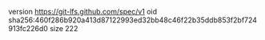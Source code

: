 version https://git-lfs.github.com/spec/v1
oid sha256:460f286b920a413d87122993ed32bb48c46f22b35ddb853f2bf724913fc226d0
size 222
